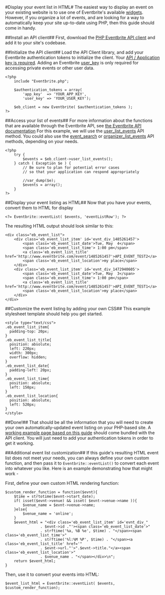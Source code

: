 #Display your event list in HTML#
The easiest way to display an event on your existing website is to use one of Eventbrite's available [widgets](http://www.eventbrite.com/t/promote-your-event-with-widgets).  However, if you organize a lot of events, and are looking for a way to automatically keep your site up-to-date using PHP, then this guide should come in handy.

##Install an API client##
First, download the [PHP Eventbrite API client](https://raw.github.com/ryanjarvinen/eventbrite.php/master/Eventbrite.php) and add it to your site's codebase.

##Initialize the API client##
Load the API Client library, and add your Eventbrite authentication tokens to initialize the client.
Your [API / Application key is required](http://www.eventbrite.com/api/key/).  Adding an Eventbrite [user_key]( http://www.eventbrite.com/userkeyapi) is only required for accessing private events or other user data.

    <?php
        include "Eventbrite.php"; 

        $authentication_tokens = array(
            'app_key'  => 'YOUR_APP_KEY',
            'user_key' => 'YOUR_USER_KEY');

        $eb_client = new Eventbrite( $authentication_tokens );
    ?>

##Access your list of events##
For more information about the functions that are available through the Eventbrite API, see [the Eventbrite API documentation](http://developer.eventbrite.com/doc/)
For this example, we will use the [user_list_events]( http://developer.eventbrite.com/doc/users/user_list_events/ ) API method.
You could also use the [event_search]( http://developer.eventbrite.com/doc/events/event_search/ ) or [organizer_list_events]( http://developer.eventbrite.com/doc/organizers/organizer_list_events/ ) API methods, depending on your needs.

    <?php 
        try {
            $events = $eb_client->user_list_events();
        } catch ( Exception $e ) {
            // Be sure to plan for potential error cases 
            // so that your application can respond appropriately

            //var_dump($e);
            $events = array();
        }
    ?>

##Display your event listing as HTML##
Now that you have your events, convert them to HTML for display

    <?= Eventbrite::eventList( $events, 'eventListRow'); ?>

The resulting HTML output should look similar to this:

    <div class="eb_event_list">
        <div class='eb_event_list_item' id='evnt_div_1485261457'>
            <span class='eb_event_list_date'>Tue, May  4</span>
            <span class='eb_event_list_time'> 1:00 pm</span>
            <a class='eb_event_list_title' href='http://www.eventbrite.com/event/1485261457'>API_EVENT_TEST2</a>
            <span class='eb_event_list_location'>my place</span>
        </div>
        <div class='eb_event_list_item' id='evnt_div_1472940605'>
            <span class='eb_event_list_date'>Tue, May  3</span>
            <span class='eb_event_list_time'> 1:00 pm</span>
            <a class='eb_event_list_title' href='http://www.eventbrite.com/event/1485261457'>API_EVENT_TEST1</a>
            <span class='eb_event_list_location'>my place</span>
        </div>
    </div>

##Customize the event listing by adding your own CSS##
This example stylesheet template should help you get started.

    <style type="text/css">
    .eb_event_list_item{
      padding-top: 20px;
    }
    .eb_event_list_title{
      position: absolute;
      left: 220px;
      width: 300px;
      overflow: hidden;
    }
    .eb_event_list_date{
      padding-left: 20px;
    }
    .eb_event_list_time{
      position: absolute;
      left: 150px;
    }
    .eb_event_list_location{
      position: absolute;
      left: 520px;
    }
    </style>

##Done!##
That should be all the information that you will need to create your own automatically-updated event listing on your PHP-based site.
A [working example page based on this guide](https://raw.github.com/ryanjarvinen/eventbrite.php/master/examples/event-list-example.php) should come bundled with the API client.  You will just need to add your authentication tokens in order to get it working.

##Additional event list customization##
If this guide's resulting HTML event list does not meet your needs, you can always define your own custom function, and then pass it to `Eventbrite::eventList()` to convert each event into whatever you like.  Here is an example demonstrating how that might work -

First, define your own custom HTML rendering function:

    $custom_render_function = function($evnt){
        $time = strtotime($evnt->start_date);
        if( isset($evnt->venue) && isset( $evnt->venue->name )){ 
            $venue_name = $evnt->venue->name;
        }else{
            $venue_name = 'online';
        }   
        $event_html = "<div class='eb_event_list_item' id='evnt_div_"
                    . $evnt->id ."'><span class='eb_event_list_date'>"
                    . strftime('%a, %B %e', $time) . "</span><span class='eb_event_list_time'>" 
                    . strftime('%l:%M %P', $time) . "</span><a class='eb_event_list_title' href='"
                    . $evnt->url."'>".$evnt->title."</a><span class='eb_event_list_location'>"
                    . $venue_name . "</span></div>\n";
        return $event_html;
    }

Then, use it to convert your events into HTML:

    $event_list_html = Eventbrite::eventList( $events, $custom_render_function);
